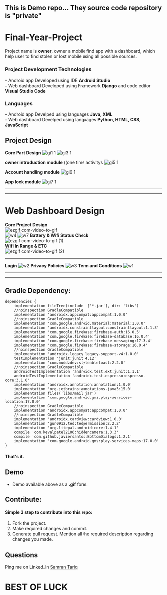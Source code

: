 ## This is Demo repo...  They source code repository is "private"

# Final-Year-Project
Project name is **owner**, owner a mobile find app with a dashboard, which help user to find stolen or lost mobile using all possible sources.

### Project Development Technologies

**-** Android app Developed using IDE **Android Studio**<br>
**-** Web dashboard Developed using Framework **Django** and code editor **Visual Studio Code**

### Languages 

**-** Android app Develped using languages **Java, XML**<br>
**-** Web dashboard Develped using languages **Python, HTML, CSS, JavaScript**

## Project Design
**Core Part Design**
![gi1 1](https://user-images.githubusercontent.com/50068566/94357965-bd9a8380-00b6-11eb-99b9-5b2726ee2748.png)
![gi3 1](https://user-images.githubusercontent.com/50068566/94357856-d8202d00-00b5-11eb-87af-c73568b8d570.png)

**owner introduction module** ((one time activitys
![gi5 1](https://user-images.githubusercontent.com/50068566/94360561-a4e69980-00c7-11eb-9c84-da89b95fe687.png)

**Account handling module**
![gi6 1](https://user-images.githubusercontent.com/50068566/94360712-02c7b100-00c9-11eb-8d56-8f1ef0651651.png)

**App lock module**
![gi7 1](https://user-images.githubusercontent.com/50068566/94361001-b2515300-00ca-11eb-94c9-ed2b4efed121.png)
<br>
________
________

# Web Dashboard Design
**Core Project Design**<br>
![ezgif com-video-to-gif](https://user-images.githubusercontent.com/50068566/94361706-d5323600-00cf-11eb-8f56-49ebd59ece12.gif)
<br>
![w4](https://user-images.githubusercontent.com/50068566/94361895-f5aec000-00d0-11eb-9d98-f12874029e72.png)
![w7](https://user-images.githubusercontent.com/50068566/94362046-09a6f180-00d2-11eb-8b09-74f00b6d0c50.png)
**Battery & Wifi Status Check**<br>
![ezgif com-video-to-gif (1)](https://user-images.githubusercontent.com/50068566/94363207-1e878300-00da-11eb-9345-aa7e23286411.gif)
<br>**Wifi In Range & ETC**<br>
![ezgif com-video-to-gif (2)](https://user-images.githubusercontent.com/50068566/94363078-33afe200-00d9-11eb-937b-567802c2e55f.gif)
<br>
_______
**Login**
![w2](https://user-images.githubusercontent.com/50068566/94362062-29d6b080-00d2-11eb-8fcc-afdf201d7dd4.png)
**Privacy Policies**
![w3](https://user-images.githubusercontent.com/50068566/94362080-4f63ba00-00d2-11eb-97b6-9b90858be9f7.png)
**Term and Conditions**
![w1](https://user-images.githubusercontent.com/50068566/94362077-4d99f680-00d2-11eb-8dfd-ae9f14cb7833.png)
________
________

## Gradle Dependency:
```
dependencies {
    implementation fileTree(include: ['*.jar'], dir: 'libs')
    //noinspection GradleCompatible
    implementation 'androidx.appcompat:appcompat:1.0.0'
    //noinspection GradleCompatible
    implementation 'com.google.android.material:material:1.0.0'
    implementation 'androidx.constraintlayout:constraintlayout:1.1.3'
    implementation 'com.google.firebase:firebase-auth:16.0.5'
    implementation 'com.google.firebase:firebase-database:16.0.4'
    implementation 'com.google.firebase:firebase-messaging:17.3.4'
    implementation 'com.google.firebase:firebase-storage:16.0.4'
    //noinspection GradleCompatible
    implementation 'androidx.legacy:legacy-support-v4:1.0.0'
    testImplementation 'junit:junit:4.12'
    implementation 'com.muddzdev:styleabletoast:2.2.0'
    //noinspection GradleCompatible
    androidTestImplementation 'androidx.test.ext:junit:1.1.1'
    androidTestImplementation 'androidx.test.espresso:espresso-core:3.1.0'
    implementation 'androidx.annotation:annotation:1.0.0'
    implementation 'org.jetbrains:annotations-java5:15.0'
    implementation files('libs/mail.jar')
    implementation 'com.google.android.gms:play-services-location:17.0.0'
    //noinspection GradleCompatible
    implementation 'androidx.appcompat:appcompat:1.0.0'
    //noinspection GradleCompatible
    implementation 'androidx.cardview:cardview:1.0.0'
    implementation 'gun0912.ted:tedpermission:2.2.2'
    implementation 'org.litepal.android:core:1.4.1'
    compile 'com.kevalpatel2106:hiddencamera:1.3.3'
    compile 'com.github.javiersantos:BottomDialogs:1.2.1'
    implementation 'com.google.android.gms:play-services-maps:17.0.0'
}
```

#### That's it.

## Demo
- Demo available above as a **.gif** form.
## Contribute:
#### Simple 3 step to contribute into this repo:

1. Fork the project.
2. Make required changes and commit.
3. Generate pull request. Mention all the required description regarding changes you made.

## Questions
Ping me on Linked_In [Samran Tariq](https://www.linkedin.com/in/samran-tariq/)


# BEST OF LUCK
